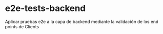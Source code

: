 # e2e-tests-backend
Aplicar pruebas e2e a la capa de backend mediante la validación de los end points de Clients
